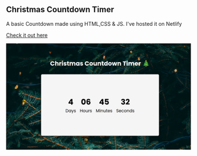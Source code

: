 ## Christmas Countdown Timer
A basic Countdown made using HTML,CSS & JS. I've hosted it on Netlify

[Check it out here](https://christmasscounter.netlify.app/)

![SS Of Website](./SS.png)
